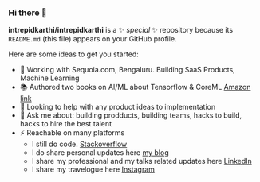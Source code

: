 ### Hi there 👋


**intrepidkarthi/intrepidkarthi** is a ✨ _special_ ✨ repository because its `README.md` (this file) appears on your GitHub profile.

Here are some ideas to get you started:


- 🌱 Working with Sequoia.com, Bengaluru. Building SaaS Products, Machine Learning
- 📚 Authored two books on AI/ML about Tensorflow & CoreML [Amazon link](https://www.amazon.com/s?k=karthikeyan+ng&ref=nb_sb_noss)
- 🤔 Looking to help with any product ideas to implementation
- 💬 Ask me about: building prodducts, building teams, hacks to build, hacks to hire the best talent
- ⚡ Reachable on many platforms
  - I still do code. [Stackoverflow](https://stackoverflow.com/users/376870/intrepidkarthi)
  - I do share personal updates here [my blog](http://www.intrepidkarthi.com)
  - I share my professional and my talks related updates here [LinkedIn](https://www.linkedin.com/in/intrepidkarthi/)
  - I share my travelogue here [Instagram](https://www.instagram.com/intrepidkarthi/)

